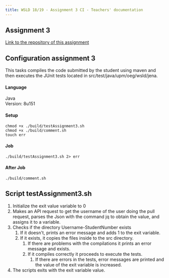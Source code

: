 ```yaml
---
title: WSLD 18/19 - Assignment 3 CI - Teachers' documentation
---
```


## Assignment 3

[Link to the repository of this assignment](https://github.com/WebServicesAndLinkedData/Assignment3)

## Configuration assignment 3
This tasks compiles the code submitted by the student using maven and then executes the JUnit tests located in src/test/java/upm/oeg/wsld/jena.

#### Language
Java <br>
Version: 8u151

#### Setup
```
chmod +x ./build/testAssignment3.sh
chmod +x ./build/comment.sh
touch err
```
#### Job
```
./build/testAssignment3.sh 2> err
```
#### After Job
```
./build/comment.sh
```

## Script testAssignment3.sh
1. Initialize the exit value variable to 0
2. Makes an API request to get the username of the user doing the pull request, parses the Json with the command jq to obtain the value, and assigns it to a variable.
3. Checks if the directory Username-StudentNumber exists
    1. If it doesn't, prints an error message and adds 1 to the exit variable.
    2. If it exists, it copies the files inside to the src directory.
        1. If there are problems with the compilations it prints an error message and exists.
        2. If it compiles correctly it proceeds to execute the tests.
            1. If there are errors in the tests, error messages are printed and the value of the exit variable is increased.
4. The scripts exits with the exit variable value.
